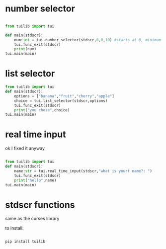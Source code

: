 # number selector
```python

from tuilib import tui

def main(stdscr):
    num:int = tui.number_selector(stdscr,0,0,10) #starts at 0, minimum 0, maximum 10
    tui.func_exit(stdscr)
    print(num)
tui.main(main)
```

# list selector
```python
from tuilib import tui
def main(stdscr):
    options = ["banana","fruit","cherry","apple"]
    choice = tui.list_selector(stdscr,options)
    tui.func_exit(stdscr)
    print("you chose",choice)
tui.main(main)
```

# real time input

ok I fixed it anyway

```python

from tuilib import tui
def main(stdscr):
    name:str = tui.real_time_input(stdscr,"what is yourt name?: ")
    tui.func_exit(stdscr)
    print("hello",name)
tui.main(main)
```

# stdscr functions

same as the curses library


to install:

```bash

pip install tuilib
```